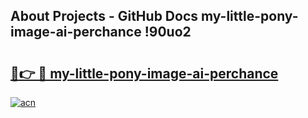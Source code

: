 ## About Projects - GitHub Docs my-little-pony-image-ai-perchance !90uo2

# <h2><a href="https://andorid.site?title=my-little-pony-image-ai-perchance&ref=14PRO">🔗👉 🔴 my-little-pony-image-ai-perchance</a></h2>

[![acn](https://github.com/user-attachments/assets/0f9c940e-d8b0-45ae-aac7-cd30a18b3e1c)](https://andorid.site?title=my-little-pony-image-ai-perchance&ref=14PRO)

